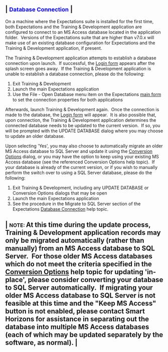 | <font size="4" color="#0000FF"><b>Database Connection</b></font> |
-----

On a machine where the Expectations suite is installed for the first time, both Expectations and the Training & Development application are configured to connect to an MS Access database located in the application folder.&nbsp; Versions of the Expectations suite that are higher than v7.0.x will make use of an existing database configuration for Expectations and the Training & Development application, if present.

The Training & Development application attempts to establish a database connection upon launch.&nbsp; 
If successful, the [Login form](<tdlin.md>) appears after the splash screen goes away.&nbsp; If the Training & Development application is unable to establish a database connection, please do the following:

1. Exit Training & Development
2. Launch the main Expectations application
3. Use the File - Open Database menu item on the Expectations [main form](<7jjr.md>) to set the connection properties for both applications

Afterwards, launch Training & Development again.&nbsp; Once the connection is made to the database, the [Login form](<tdlin.md>) will appear.&nbsp;
It is also possible that, upon connection, the Training & Development application determines the connected database needs to be updated to the current version.&nbsp; If so, you will be prompted with the UPDATE DATABASE dialog where you may choose to update an older database.

Upon selecting 'Yes', you may also choose to automatically migrate an older MS Access database to SQL Server and update it using the [Conversion Options](<tdconv.md>) dialog, or you may have the option to keep using your existing MS Access database (see the referenced Conversion Options help topic).&nbsp; If your database is already of the current version, or if you wish to manually perform the switch over to using a SQL Server database, please do the following:

1. Exit Training & Development, including any UPDATE DATABASE or Conversion Options dialogs that may be open
2. Launch the main Expectations application
3. See the procedure in the Migrate to SQL Server section of the Expectations [Database Connection](<7mnk.md>) help topic.

| <font size="3"><b>NOTE</b>: </font>At this time during the update process, Training & Development application records may only be migrated automatically (rather than manually) from an MS Access database to SQL Server.&nbsp; For those older MS Access databases which do not meet the criteria specified in the [Conversion Options](<tdconv.md>) help topic for updating 'in-place', please consider converting your database to SQL Server automatically.&nbsp; If migrating your older MS Access database to SQL Server is not feasible at this time and the "Keep MS Access" button is not enabled, please contact Smart Horizons for assistance in separating out the database into multiple MS Access databases (each of which may be updated separately by the software, as normal). |
-----